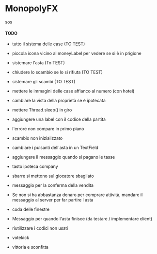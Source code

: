 # MonopolyFX

sos

#### TODO

- tutto il sistema delle case (TO TEST)
- piccola icona vicino al moneyLabel per vedere se si è in prigione
- sistemare l'asta (To TEST)
- chiudere lo scambio se lo si rifiuta (TO TEST)
- sistemare gli scambi (TO TEST)
- mettere le immagini delle case affianco al numero (con hotel)
- cambiare la vista della proprietà se è ipotecata
- mettere Thread.sleep() in giro
- aggiungere una label con il codice della partita
- l'errore non compare in primo piano
- scambio non inizializzato
- cambiare i pulsanti dell'asta in un TextField
- aggiungere il messaggio quando si pagano le tasse
- tasto ipoteca company
- sbarre si mettono sul giocatore sbagliato
- messaggio per la conferma della vendita
- Se non si ha abbastanza denaro per comprare attività, mandare il messaggio al server per far partire l asta
- coda delle finestre

- Messaggio per quando l'asta finisce (da testare / implementare client)
- riutilizzare i codici non usati
- votekick
- vittoria e sconfitta
